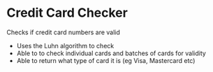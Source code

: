 # Credit Card Checker

Checks if credit card numbers are valid
- Uses the Luhn algorithm to check 
- Able to to check individual cards and batches of cards for validity
- Able to return what type of card it is (eg Visa, Mastercard etc)

